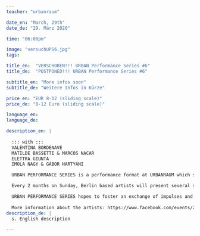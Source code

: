 ```yaml
---
teacher: "urbanraum"

date_en: "March, 29th"
date_de: "29. März 2020"

time: "06:00pm"

image: "versuchUPS6.jpg"
tags:

title_en:  "VERSCHOBEN!!! URBAN Performance Series #6"
title_de:  "POSTPONED!!! URBAN Performance Series #6"

subtitle_en: "More infos soon"
subtitle_de: "Weitere Infos in Kürze"

price_en: "EUR 8-12 (sliding scale)"
price_de: "8-12 Euro (sliding scale)"

language_en:
language_de:

description_en: |  
  
  ::: with :::  
  VALENTINA BORDENAVE    
  MATILDE BASSETTI & MARCOS NACAR   
  ELETTRA GIUNTA  
  IMOLA NAGY & GÁBOR HARTYÁNI  

  URBAN PERFORMANCE SERIES is a performance format at URBANRAUM which started one year ago. This program is a collaboration between dancer and choreographer Annukka Hirvonen and URBANRAUM.  

  Every 2 months on Sunday, Berlin based artists will present several short performances (about 20 minutes each). The performances will be staged with minimal technical support, to allow the audience to fully experience their simplicity and rawness. The goal is to provide a new platform for improvisation as the medium and method to actively reflect on different topics through performance. This series is open to artists who work with improvisation and living it on stage as well.  

  URBAN PERFORMANCE SERIES hopes to foster an exchange of impulses and new perspectives between artists and audience.  
  
  More information about the artists: https://www.facebook.com/events/238126290534326/ 
description_de: |
  s. English description

---
```


